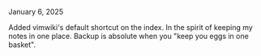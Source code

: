 January 6, 2025

Added vimwiki's default shortcut on the index. In the spirit of keeping my
notes in one place. Backup is absolute when you "keep you eggs in one basket".
